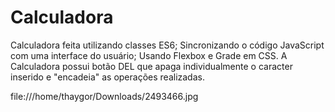# Calculadora
Calculadora feita utilizando classes ES6; Sincronizando o código JavaScript com uma interface do usuário; Usando Flexbox e Grade em CSS. A Calculadora possui botão DEL que apaga individualmente o caracter inserido e "encadeia" as operações realizadas.

file:///home/thaygor/Downloads/2493466.jpg
